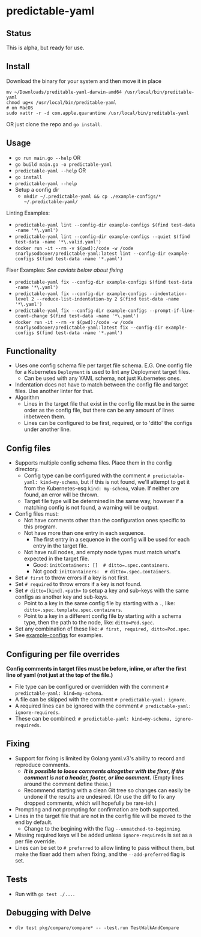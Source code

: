 # predictable-yaml

## Status
This is alpha, but ready for use.

## Install
Download the binary for your system and then move it in place
```shell
mv ~/Downloads/preditable-yaml-darwin-amd64 /usr/local/bin/preditable-yaml
chmod ug+x /usr/local/bin/preditable-yaml
# on MacOS
sudo xattr -r -d com.apple.quarantine /usr/local/bin/preditable-yaml
```
OR just clone the repo and `go install`.

## Usage
* `go run main.go --help` OR
* `go build main.go -o predictable-yaml`
* `predictable-yaml --help` OR
* `go install`
* `predictable-yaml --help`
* Setup a config dir
    * `mkdir ~/.predictable-yaml && cp ./example-configs/* ~/.predictable-yaml/`

Linting Examples:
* `predictable-yaml lint --config-dir example-configs $(find test-data -name '*\.yaml')`
* `predictable-yaml lint --config-dir example-configs --quiet $(find test-data -name '*\.valid.yaml')`
* `docker run -it --rm -v $(pwd):/code -w /code snarlysodboxer/predictable-yaml:latest lint --config-dir example-configs $(find test-data -name '*.yaml')`

Fixer Examples:
_See caviats below about fixing_
* `predictable-yaml fix --config-dir example-configs $(find test-data -name '*\.yaml')`
* `predictable-yaml fix --config-dir example-configs --indentation-level 2 --reduce-list-indentation-by 2 $(find test-data -name '*\.yaml')`
* `predictable-yaml fix --config-dir example-configs --prompt-if-line-count-change $(find test-data -name '*\.yaml')`
* `docker run -it --rm -v $(pwd):/code -w /code snarlysodboxer/predictable-yaml:latest fix --config-dir example-configs $(find test-data -name '*.yaml')`

## Functionality
* Uses one config schema file per target file schema. E.G. One config file for a Kubernetes `Deployment` is used to lint any Deployment target files.
    * Can be used with any YAML schema, not just Kubernetes ones.
* Indentation does not have to match between the config file and target files. Use another linter for that.
* Algorithm
    * Lines in the target file that exist in the config file must be in the same order as the config file, but there can be any amount of lines inbetween them.
    * Lines can be configured to be first, required, or to 'ditto' the configs under another line.

## Config files
* Supports multiple config schema files. Place them in the config directory.
    * Config type can be configured with the comment `# predictable-yaml: kind=my-schema`, but if this is not found, we'll attempt to get it from the Kubernetes-esq `kind: my-schema`, value. If neither are found, an error will be thrown.
    * Target file type will be determined in the same way, however if a matching config is not found, a warning will be output.
* Config files must:
    * Not have comments other than the configuration ones specific to this program.
    * Not have more than one entry in each sequence.
        * The first entry in a sequence in the config will be used for each entry in the target file.
    * Not have null nodes, and empty node types must match what's expected in the target file.
        * Good: `initContainers: []  # ditto=.spec.containers`.
        * Not good: `initContainers:  # ditto=.spec.containers`.
* Set `# first` to throw errors if a key is not first.
* Set `# required` to throw errors if a key is not found.
* Set `# ditto=[kind].<path>` to setup a key and sub-keys with the same configs as another key and sub-keys.
    * Point to a key in the same config file by starting with a `.`, like: `ditto=.spec.template.spec.containers`.
    * Point to a key in a different config file by starting with a schema type, then the path to the node, like: `ditto=Pod.spec`.
* Set any combination of these like: `# first, required, ditto=Pod.spec`.
* See [example-configs](./example-configs) for examples.

## Configuring per file overrides
__Config comments in target files must be before, inline, or after the first line of yaml (not just at the top of the file.)__
* File type can be configured or overridden with the comment `# predictable-yaml: kind=my-schema`.
* A file can be skipped with the comment `# predictable-yaml: ignore`.
* A required lines can be ignored with the comment `# predictable-yaml: ignore-requireds`.
* These can be combined: `# predictable-yaml: kind=my-schema, ignore-requireds`.

## Fixing
* Support for fixing is limited by Golang yaml.v3's ability to record and reproduce comments.
    * __*It is possible to loose comments altogether with the fixer, if the comment is not a header, footer, or line comment.*__ (Empty lines around the comment define these.)
    * Recommend starting with a clean Git tree so changes can easily be undone if the results are undesired. (Or use the diff to fix any dropped comments, which will hopefully be rare-ish.)
* Prompting and not prompting for confirmation are both supported.
* Lines in the target file that are not in the config file will be moved to the end by default.
    * Change to the begining with the flag `--unmatched-to-beginning`.
* Missing required keys will be added unless `ignore-requireds` is set as a per file override.
* Lines can be set to `# preferred` to allow linting to pass without them, but make the fixer add them when fixing, and the `--add-preferred` flag is set.

## Tests
* Run with `go test ./...`.

## Debugging with Delve
* `dlv test pkg/compare/compare* -- -test.run TestWalkAndCompare`
